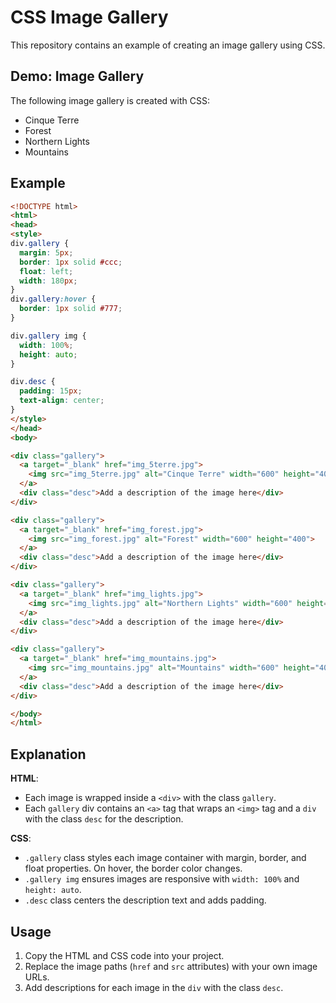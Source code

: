 # CSS Image Gallery
This repository contains an example of creating an image gallery using CSS.
## Demo: Image Gallery
The following image gallery is created with CSS:
- Cinque Terre
- Forest
- Northern Lights
- Mountains
## Example
```html
<!DOCTYPE html>
<html>
<head>
<style>
div.gallery {
  margin: 5px;
  border: 1px solid #ccc;
  float: left;
  width: 180px;
}
div.gallery:hover {
  border: 1px solid #777;
}

div.gallery img {
  width: 100%;
  height: auto;
}

div.desc {
  padding: 15px;
  text-align: center;
}
</style>
</head>
<body>

<div class="gallery">
  <a target="_blank" href="img_5terre.jpg">
    <img src="img_5terre.jpg" alt="Cinque Terre" width="600" height="400">
  </a>
  <div class="desc">Add a description of the image here</div>
</div>

<div class="gallery">
  <a target="_blank" href="img_forest.jpg">
    <img src="img_forest.jpg" alt="Forest" width="600" height="400">
  </a>
  <div class="desc">Add a description of the image here</div>
</div>

<div class="gallery">
  <a target="_blank" href="img_lights.jpg">
    <img src="img_lights.jpg" alt="Northern Lights" width="600" height="400">
  </a>
  <div class="desc">Add a description of the image here</div>
</div>

<div class="gallery">
  <a target="_blank" href="img_mountains.jpg">
    <img src="img_mountains.jpg" alt="Mountains" width="600" height="400">
  </a>
  <div class="desc">Add a description of the image here</div>
</div>

</body>
</html>
```

## Explanation

**HTML**: 
- Each image is wrapped inside a `<div>` with the class `gallery`.
- Each `gallery` div contains an `<a>` tag that wraps an `<img>` tag and a `div` with the class `desc` for the description.

**CSS**:
- `.gallery` class styles each image container with margin, border, and float properties. On hover, the border color changes.
- `.gallery img` ensures images are responsive with `width: 100%` and `height: auto`.
- `.desc` class centers the description text and adds padding.

## Usage

1. Copy the HTML and CSS code into your project.
2. Replace the image paths (`href` and `src` attributes) with your own image URLs.
3. Add descriptions for each image in the `div` with the class `desc`.

